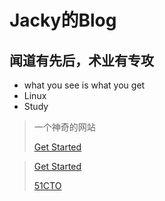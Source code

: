 # Jacky的Blog

## 闻道有先后，术业有专攻

* what you see is what you  get
* Linux
* Study
> 一个神奇的网站
>
> [Get Started](https://471784224.github.io/myblog/#/README.md)

> [Get Started](http://localhost:3000/#/readme.md)
> 
>
> [51CTO](https://blog.51cto.com/5373107)
